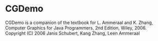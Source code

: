 CGDemo
======

CGDemo is a companion of the textbook for L. Ammeraal and K. Zhang, Computer Graphics for Java Programmers,  2nd Edition, Wiley, 2006. Copyright (C) 2006  Janis Schubert, Kang Zhang, Leen Ammeraal 
